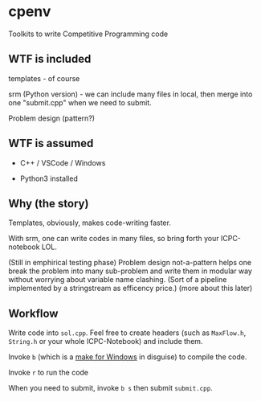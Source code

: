 
# cpenv

Toolkits to write Competitive Programming code

## WTF is included

templates - of course

srm (Python version) - we can include many files in local, then merge into one "submit.cpp" when we need to submit.

Problem design (pattern?)

## WTF is assumed

+ C++ / VSCode / Windows

+ Python3 installed

## Why (the story)

Templates, obviously, makes code-writing faster.

With srm, one can write codes in many files, so bring forth your ICPC-notebook LOL.

(Still in emphirical testing phase) Problem design not-a-pattern helps one break the problem into many sub-problem and write them in modular way without worrying about variable name clashing. (Sort of a pipeline implemented by a stringstream as efficency price.) (more about this later)

## Workflow

Write code into `sol.cpp`. Feel free to create headers (such as `MaxFlow.h`, `String.h` or your whole ICPC-Notebook) and include them.

Invoke `b` (which is a [make for Windows](http://gnuwin32.sourceforge.net/packages/make.htm) in disguise) to compile the code.

Invoke `r` to run the code

When you need to submit, invoke `b s` then submit `submit.cpp`.
